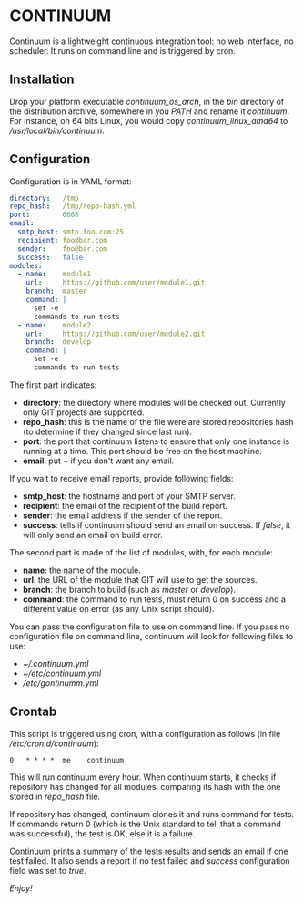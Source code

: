 CONTINUUM
=========

Continuum is a lightweight continuous integration tool: no web interface, no
scheduler. It runs on command line and is triggered by cron.

Installation
------------

Drop your platform executable *continuum_os_arch*, in the *bin* directory of
the distribution archive, somewhere in you *PATH* and rename it *continuum*.
For instance, on 64 bits Linux, you would  copy *continuum_linux_amd64* to 
*/usr/local/bin/continuum*.

Configuration
-------------

Configuration is in YAML format:

```yaml
directory:   /tmp
repo_hash:   /tmp/repo-hash.yml
port:        6666
email:
  smtp_host: smtp.foo.com:25
  recipient: foo@bar.com
  sender:    foo@bar.com
  success:   false
modules:
  - name:    module1
    url:     https://github.com/user/module1.git
    branch:  master
    command: |
      set -e
      commands to run tests
  - name:    module2
    url:     https://github.com/user/module2.git
    branch:  develop
    command: |
      set -e
      commands to run tests
```

The first part indicates:

- **directory**: the directory where modules will be checked out. Currently only
  GIT projects are supported.
- **repo_hash**: this is the name of the file were are stored repositories hash
  (to determine if they changed since last run).
- **port**: the port that continuum listens to ensure that only one instance is
  running at a time. This port should be free on the host machine.
- **email**: put *~* if you don't want any email.

If you wait to receive email reports, provide following fields:

- **smtp_host**: the hostname and port of your SMTP server.
- **recipient**:  the email of the recipient of the build report.
- **sender**: the email address if the sender of the report.
- **success**: tells if continuum should send an email on success. If *false*,
  it will only send an email on build error.

The second part is made of the list of modules, with, for each module:

- **name**: the name of the module.
- **url**: the URL of the module that GIT will use to get the sources.
- **branch**: the branch to build (such as *master* or *develop*).
- **command**: the command to run tests, must return 0 on success and a 
  different value on error (as any Unix script should).

You can pass the configuration file to use on command line. If you pass no 
configuration file on command line, continuum will look for following files to
use:

- *~/.continuum.yml*
- *~/etc/continuum.yml*
- */etc/gontinumm.yml*

Crontab
-------

This script is triggered using cron, with a configuration as follows (in file
*/etc/cron.d/continuum*):

    0   * * * *  me    continuum

This will run continuum every hour. When continuum starts, it checks if 
repository has changed for all modules, comparing its hash with the one stored
in *repo_hash* file.

If repository has changed, continuum clones it and runs command for tests. If 
commands return 0 (which is the Unix standard to tell that a command was
successful), the test is OK, else it is a failure.

Continuum prints a summary of the tests results and sends an email if one test
failed. It also sends a report if no test failed and *success* configuration
field was set to *true*.

*Enjoy!*

